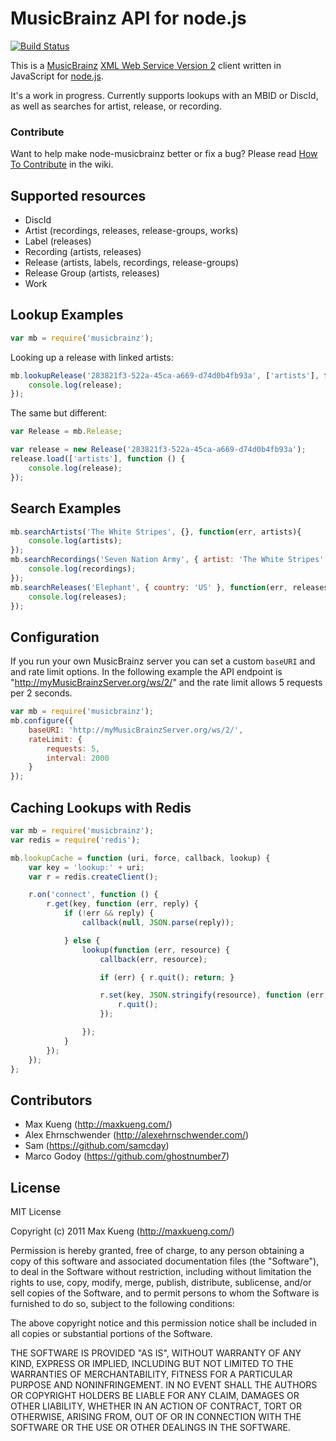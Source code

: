 MusicBrainz API for node.js
===========================

[![Build Status](https://secure.travis-ci.org/maxkueng/node-musicbrainz.png?branch=master)](http://travis-ci.org/maxkueng/node-musicbrainz)

This is a [MusicBrainz][mb] [XML Web Service Version 2][mbwsv2] client written in JavaScript for [node.js][node].

It's a work in progress. Currently supports lookups with an MBID or DiscId, as well as searches for artist, release, or recording.

### Contribute

Want to help make node-musicbrainz better or fix a bug? Please read [How To Contribute][contribute] in the wiki.

Supported resources
-------------------

 - DiscId
 - Artist (recordings, releases, release-groups, works)
 - Label (releases)
 - Recording (artists, releases)
 - Release (artists, labels, recordings, release-groups)
 - Release Group (artists, releases)
 - Work

Lookup Examples
---------------

```javascript
var mb = require('musicbrainz');
```

Looking up a release with linked artists:

```javascript
mb.lookupRelease('283821f3-522a-45ca-a669-d74d0b4fb93a', ['artists'], function (error, release) {
	console.log(release);
});
```

The same but different:

```javascript
var Release = mb.Release;

var release = new Release('283821f3-522a-45ca-a669-d74d0b4fb93a');
release.load(['artists'], function () {
	console.log(release);
});
```

Search Examples
---------------

```javascript
mb.searchArtists('The White Stripes', {}, function(err, artists){
    console.log(artists);
});
mb.searchRecordings('Seven Nation Army', { artist: 'The White Stripes' }, function(err, recordings){
    console.log(recordings);
});
mb.searchReleases('Elephant', { country: 'US' }, function(err, releases){
    console.log(releases);
});
```

Configuration
-------------

If you run your own MusicBrainz server you can set a custom `baseURI`
and and rate limit options. In the following example the API endpoint is
"http://myMusicBrainzServer.org/ws/2/" and the rate limit allows 5
requests per 2 seconds.

```javascript
var mb = require('musicbrainz');
mb.configure({
    baseURI: 'http://myMusicBrainzServer.org/ws/2/',
    rateLimit: {
        requests: 5,
        interval: 2000
    }
});
```

Caching Lookups with Redis
--------------------------

```javascript
var mb = require('musicbrainz');
var redis = require('redis');

mb.lookupCache = function (uri, force, callback, lookup) {
	var key = 'lookup:' + uri;
	var r = redis.createClient();

	r.on('connect', function () {
		r.get(key, function (err, reply) {
			if (!err && reply) {
				callback(null, JSON.parse(reply));

			} else {
				lookup(function (err, resource) {
					callback(err, resource);

					if (err) { r.quit(); return; }

					r.set(key, JSON.stringify(resource), function (err, reply) {
						r.quit();
					});

				});
			}
		});
	});
};
```

Contributors
------------

 - Max Kueng (http://maxkueng.com/)
 - Alex Ehrnschwender (http://alexehrnschwender.com/)
 - Sam (https://github.com/samcday)
 - Marco Godoy (https://github.com/ghostnumber7)

License
-------

MIT License

Copyright (c) 2011 Max Kueng (http://maxkueng.com/)
 
Permission is hereby granted, free of charge, to any person obtaining
a copy of this software and associated documentation files (the
"Software"), to deal in the Software without restriction, including
without limitation the rights to use, copy, modify, merge, publish,
distribute, sublicense, and/or sell copies of the Software, and to
permit persons to whom the Software is furnished to do so, subject to
the following conditions:
 
The above copyright notice and this permission notice shall be
included in all copies or substantial portions of the Software.
 
THE SOFTWARE IS PROVIDED "AS IS", WITHOUT WARRANTY OF ANY KIND,
EXPRESS OR IMPLIED, INCLUDING BUT NOT LIMITED TO THE WARRANTIES OF
MERCHANTABILITY, FITNESS FOR A PARTICULAR PURPOSE AND
NONINFRINGEMENT. IN NO EVENT SHALL THE AUTHORS OR COPYRIGHT HOLDERS BE
LIABLE FOR ANY CLAIM, DAMAGES OR OTHER LIABILITY, WHETHER IN AN ACTION
OF CONTRACT, TORT OR OTHERWISE, ARISING FROM, OUT OF OR IN CONNECTION
WITH THE SOFTWARE OR THE USE OR OTHER DEALINGS IN THE SOFTWARE.


[node]: http://nodejs.org/
[mb]: http://musicbrainz.org/
[mbwsv2]: http://musicbrainz.org/doc/XML_Web_Service/Version_2
[contribute]: https://github.com/maxkueng/node-musicbrainz/wiki/Contribute
